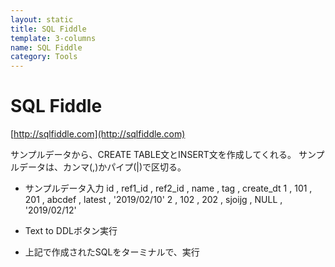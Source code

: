 ```yaml
---
layout: static
title: SQL Fiddle
template: 3-columns
name: SQL Fiddle
category: Tools
---
```


# SQL Fiddle

[http://sqlfiddle.com](http://sqlfiddle.com)

サンプルデータから、CREATE TABLE文とINSERT文を作成してくれる。
サンプルデータは、カンマ(,)かパイプ(|)で区切る。

- サンプルデータ入力
id , ref1_id , ref2_id , name , tag , create_dt
1 , 101 , 201 , abcdef , latest , '2019/02/10'
2 , 102 , 202 , sjoijg , NULL , '2019/02/12'

- Text to DDLボタン実行

- 上記で作成されたSQLをターミナルで、実行
